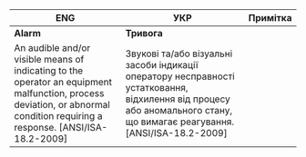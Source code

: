 | ENG                                                          | УКР                                                          | Примітка |
| ------------------------------------------------------------ | ------------------------------------------------------------ | -------- |
| **Alarm**                                                    | **Тривога**                                                  |          |
| An audible and/or visible means of indicating to the operator an equipment malfunction, process deviation, or abnormal condition requiring a response. [ANSI/ISA-18.2-2009] | Звукові та/або візуальні засоби індикації оператору несправності устатковання, відхилення від процесу або аномального стану, що вимагає реагування. [ANSI/ISA-18.2-2009] |          |

